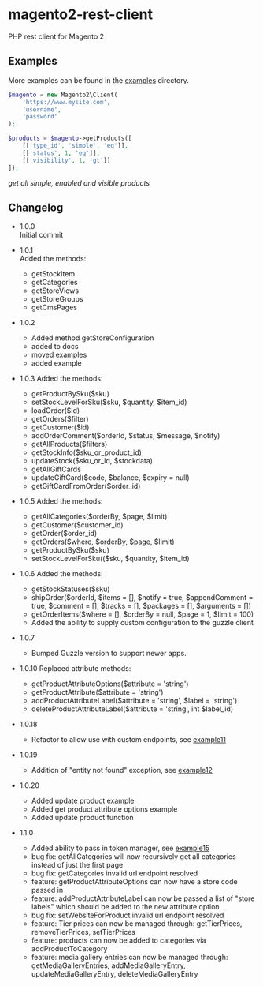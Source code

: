 # magento2-rest-client
PHP rest client for Magento 2

## Examples
More examples can be found in the [examples](/examples) directory.
```php
$magento = new Magento2\Client(
    'https://www.mysite.com',
    'username',
    'password'
);

$products = $magento->getProducts([
    [['type_id', 'simple', 'eq']],
    [['status', 1, 'eq']],
    [['visibility', 1, 'gt']]
]);
```
_get all simple, enabled and visible products_



## Changelog
- 1.0.0  
  Initial commit
- 1.0.1  
  Added the methods:
  - getStockItem
  - getCategories
  - getStoreViews
  - getStoreGroups
  - getCmsPages
- 1.0.2
  - Added method getStoreConfiguration
  - added to docs
  - moved examples
  - added example
  
- 1.0.3
  Added the methods:
  - getProductBySku($sku)
  - setStockLevelForSku($sku, $quantity, $item_id)  
  - loadOrder($id)
  - getOrders($filter)
  - getCustomer($id)
  - addOrderComment($orderId, $status, $message, $notify)
  - getAllProducts($filters)
  - getStockInfo($sku_or_product_id)
  - updateStock($sku_or_id, $stockdata)
  - getAllGiftCards
  - updateGiftCard($code, $balance, $expiry = null)
  - getGiftCardFromOrder($order_id)
 
- 1.0.5
   Added the methods:
  - getAllCategories($orderBy, $page, $limit)
  - getCustomer($customer_id)
  - getOrder($order_id)
  - getOrders($where, $orderBy, $page, $limit)
  - getProductBySku($sku)
  - setStockLevelForSku(($sku, $quantity, $item_id)
  
- 1.0.6
  Added the methods:
  - getStockStatuses($sku)
  - shipOrder($orderId, $items = [], $notify = true, $appendComment = true, $comment = [], $tracks = [], $packages = [], $arguments = [])
  - getOrderItems($where = [], $orderBy = null, $page = 1, $limit = 100)
  - Added the ability to supply custom configuration to the guzzle client

- 1.0.7
   - Bumped Guzzle version to support newer apps.

- 1.0.10
  Replaced attribute methods:
    - getProductAttributeOptions($attribute = 'string')
    - getProductAttribute($attribute = 'string')
    - addProductAttributeLabel($attribute = 'string', $label = 'string')
    - deleteProductAttributeLabel($attribute = 'string', int $label_id)

- 1.0.18
  - Refactor to allow use with custom endpoints, see [example11](/examples/example11.php)
  
- 1.0.19
  - Addition of "entity not found" exception, see [example12](/examples/example12.php)
  
- 1.0.20
  - Added update product example
  - Added get product attribute options example
  - Added update product function

- 1.1.0
  - Added ability to pass in token manager, see [example15](/examples/example15.php)
  - bug fix: getAllCategories will now recursively get all categories instead of just the first page
  - bug fix: getCategories invalid url endpoint resolved
  - feature: getProductAttributeOptions can now have a store code passed in
  - feature: addProductAttributeLabel can now be passed a list of "store labels" which should be added to the new attribute option
  - bug fix: setWebsiteForProduct invalid url endpoint resolved
  - feature: Tier prices can now be managed through: getTierPrices, removeTierPrices, setTierPrices
  - feature: products can now be added to categories via addProductToCategory
  - feature: media gallery entries can now be managed through: getMediaGalleryEntries, addMediaGalleryEntry, updateMediaGalleryEntry, deleteMediaGalleryEntry
